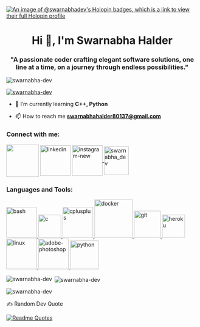 [![An image of @swarnabhadev's Holopin badges, which is a link to view their full Holopin profile](https://holopin.me/swarnabhadev)](https://holopin.io/@swarnabhadev)

<h1 align="center">Hi 👋, I'm Swarnabha Halder</h1>
<h3 align="center">"A passionate coder crafting elegant software solutions, one line at a time, on a journey through endless possibilities."</h3>


<p align="left"> <img src="https://komarev.com/ghpvc/?username=swarnabha-dev&label=Profile%20views&color=blueviolet&style=plastic" alt="swarnabha-dev" /> </p>

<p align="left"> <a href="https://github.com/ryo-ma/github-profile-trophy"><img src="https://github-profile-trophy.vercel.app/?username=swarnabha-dev&theme=radical" alt="swarnabha-dev" /></a> </p>

- 🌱 I’m currently learning **C++, Python**

- 📫 How to reach me **swarnabhahalder80137@gmail.com**

<h3 align="left">Connect with me:</h3>
<p align="left">
<a href="https://twitter.com/swarnabha_h" target="blank"><img align="center" <img width="85" height="85" src="https://user-images.githubusercontent.com/111165060/276103942-f9c19dfc-2d40-4ae3-b1b2-86925ed73c64.png"/></a>
<a href="https://linkedin.com/in/swarnabha-halder-627692254" target="blank"><img align="center" <img width="80" height="80" src="https://img.icons8.com/3d-fluency/80/linkedin.png" alt="linkedin"/></a>
<a href="https://instagram.com/swarnabha_halder" target="blank"><img align="center" <img width="80" height="80" src="https://img.icons8.com/3d-fluency/990/instagram-new.png" alt="instagram-new"/> </a>
<a href="https://codeforces.com/profile/swarnabha_dev" target="blank"><img align="center" src="https://user-images.githubusercontent.com/111165060/276094718-1bf64938-51b7-4b8e-8658-22ebed0a59c1.png" alt="swarnabha_dev" height="75" width="65" /></a>
</p>

<h3 align="left">Languages and Tools:</h3>
<p align="left"> <a href="https://www.gnu.org/software/bash/" target="_blank" rel="noreferrer"> <img width="80" height="80" src="https://img.icons8.com/color/80/bash.png" alt="bash"/> </a> <a href="https://www.cprogramming.com/" target="_blank" rel="noreferrer"> <img src="https://cdn.jsdelivr.net/gh/devicons/devicon/icons/c/c-original.svg" alt="c" width="60" height="60"/> </a> <a href="https://www.w3schools.com/cpp/" target="_blank" rel="noreferrer"> <img src="https://user-images.githubusercontent.com/111165060/276103986-c2cf6064-3e14-45f0-a81e-cf5641de84b0.png" alt="cplusplus" width="80" height="80"/> </a> <a href="https://www.docker.com/" target="_blank" rel="noreferrer"> <img src="https://user-images.githubusercontent.com/111165060/276099780-9e79cdea-e96c-4ca8-888e-8378a3d888a7.png" alt="docker" width="100" height="100"/> </a> <a href="https://git-scm.com/" target="_blank" rel="noreferrer"> <img src="https://user-images.githubusercontent.com/111165060/276103971-89a03f7c-47fb-4d91-bff1-4c820ffa6732.png" alt="git" width="70" height="70"/> </a> <a href="https://heroku.com" target="_blank" rel="noreferrer"> <img src="https://www.vectorlogo.zone/logos/heroku/heroku-icon.svg" alt="heroku" width="60" height="60"/> </a> <a href="https://www.linux.org/" target="_blank" rel="noreferrer"> <img src="https://user-images.githubusercontent.com/111165060/276103963-92ede731-094a-4c9c-b807-2e2001fb7c79.png" alt="linux" width="80" height="80"/> </a> <a href="https://www.photoshop.com/en" target="_blank" rel="noreferrer"><img width="80" height="80" src="https://img.icons8.com/3d-fluency/80/adobe-photoshop.png" alt="adobe-photoshop"/> </a> <a href="https://www.python.org" target="_blank" rel="noreferrer"> <img src="https://user-images.githubusercontent.com/111165060/276103976-f96348bf-2ab3-433f-ae09-a2326c71b4da.png" alt="python" width="75" height="75"/> </a> </p>

<p><img align="left" src="https://github-readme-stats.vercel.app/api/top-langs?username=swarnabha-dev&show_icons=true&locale=en&layout=compact&theme=radical" alt="swarnabha-dev" /></p>

<p>&nbsp;<img align="center" src="https://github-readme-stats.vercel.app/api?username=swarnabha-dev&show_icons=true&locale=en&theme=radical" alt="swarnabha-dev" /></p>

<p><img align="center" src="https://github-readme-streak-stats.herokuapp.com/?user=swarnabha-dev&theme=radical" alt="swarnabha-dev" /></p>





✍️ Random Dev Quote



[![Readme Quotes](https://quotes-github-readme.vercel.app/api?type=horizontal&theme=dark)](https://github.com/piyushsuthar/github-readme-quotes)
